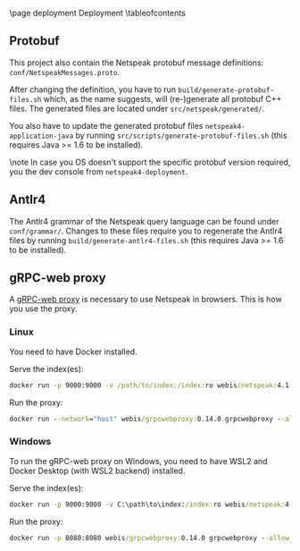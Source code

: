\page deployment Deployment
\tableofcontents


## Protobuf

This project also contain the Netspeak protobuf message definitions: `conf/NetspeakMessages.proto`.

After changing the definition, you have to run `build/generate-protobuf-files.sh` which, as the name suggests, will (re-)generate all protobuf C++ files. The generated files are located under `src/netspeak/generated/`.

You also have to update the generated protobuf files `netspeak4-application-java` by running `src/scripts/generate-protobuf-files.sh` (this requires Java >= 1.6 to be installed).

\note In case you OS doesn't support the specific protobuf version required, you the dev console from `netspeak4-deployment`.


## Antlr4

The Antlr4 grammar of the Netspeak query language can be found under `conf/grammar/`. Changes to these files require you to regenerate the Antlr4 files by running `build/generate-antlr4-files.sh` (this requires Java >= 1.6 to be installed).


## gRPC-web proxy

A [gRPC-web proxy](https://github.com/netspeak/grpcwebproxy) is necessary to use Netspeak in browsers. This is how you use the proxy.

### Linux

You need to have Docker installed.

Serve the index(es):

```cmd
docker run -p 9000:9000 -v /path/to/index:/index:ro webis/netspeak:4.1.3 netspeak4 serve -c /index/index.properties -p 9000
```

Run the proxy:

```cmd
docker run --network="host" webis/grpcwebproxy:0.14.0 grpcwebproxy --allow_all_origins --backend_addr=localhost:9000 --backend_tls=false --run_tls_server=false
```

### Windows

To run the gRPC-web proxy on Windows, you need to have WSL2 and Docker Desktop (with WSL2 backend) installed.

Serve the index(es):

```cmd
docker run -p 9000:9000 -v C:\path\to\index:/index:ro webis/netspeak:4.1.3 netspeak4 serve -c /index/index.properties -p 9000
```

Run the proxy:

```cmd
docker run -p 8080:8080 webis/grpcwebproxy:0.14.0 grpcwebproxy --allow_all_origins --backend_addr=host.docker.internal:9000 --backend_tls=false --run_tls_server=false
```
